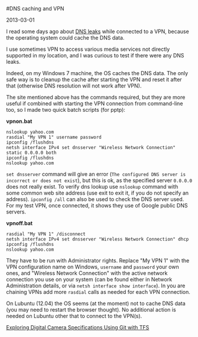 #DNS caching and VPN

2013-03-01

<!--- tags: dns -->

I read some days ago about [DNS leaks](http://www.dnsleaktest.com/) while connected to a VPN, because the operating system could cache the DNS data.

I use sometimes VPN to access various media services not directly supported in my location, and I was curious to test if there were any DNS leaks.

Indeed, on my Windows 7 machine, the OS caches the DNS data. The only safe way is to cleanup the cache after starting the VPN and reset it after that (otherwise DNS resolution will not work after VPN).

The site mentioned above has the commands required, but they are more useful if combined with starting the VPN connection from command-line too, so I made two quick batch scripts (for pptp):

**vpnon.bat**

```
nslookup yahoo.com
rasdial "My VPN 1" username password
ipconfig /flushdns
netsh interface IPv4 set dnsserver "Wireless Network Connection" static 0.0.0.0 both
ipconfig /flushdns
nslookup yahoo.com
```
`set dnsserver` command will give an error (`The configured DNS server is incorrect or does not exist`), but this is ok, as the specified server `0.0.0.0` does not really exist. To verify dns lookup use `nslookup` command with some common web site address (use exit to exit it, if you do not specify an address). `ipconfig /all` can also be used to check the DNS server used. For my test VPN, once connected, it shows they use of Google public DNS servers.

**vpnoff.bat**

```
rasdial "My VPN 1" /disconnect
netsh interface IPv4 set dnsserver "Wireless Network Connection" dhcp
ipconfig /flushdns
nslookup yahoo.com
```

They have to be run with Administrator rights. Replace "My VPN 1" with the VPN configuration name on Windows, `username` and `password` your own ones, and "Wireless Network Connection" with the active network connection you use on your system (can be found either in Network Administration details, or via `netsh interface show interface`). In you are chaining VPNs add more `rasdial` calls as needed for each VPN connection.

On Lubuntu (12.04) the OS seems (at the moment) not to cache DNS data (you may need to restart the browser thought). No additional action is needed on Lubuntu other that to connect to the VPN(s).


<ins class='nfooter'><a rel='prev' id='fprev' href='#blog/2013/2013-03-02-Exploring-Digital-Camera-Specifications.md'>Exploring Digital Camera Specifications</a> <a rel='next' id='fnext' href='#blog/2013/2013-01-02-Using-Git-with-TFS.md'>Using Git with TFS</a></ins>
